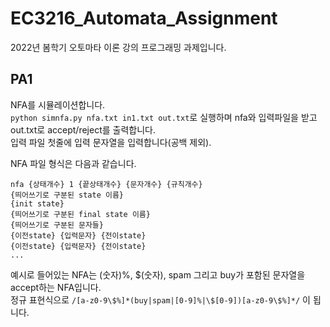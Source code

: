 # EC3216_Automata_Assignment
2022년 봄학기 오토마타 이론 강의 프로그래밍 과제입니다.
## PA1
NFA를 시뮬레이션합니다.<br>
``` python simnfa.py nfa.txt in1.txt out.txt ```로 실행하며 nfa와 입력파일을 받고 out.txt로 accept/reject를 출력합니다.<br>
입력 파일 첫줄에 입력 문자열을 입력합니다(공백 제외).

NFA 파일 형식은 다음과 같습니다.<br>
```
nfa {상태개수} 1 {끝상태개수} {문자개수} {규칙개수}
{띄어쓰기로 구분된 state 이름}
{init state}
{띄어쓰기로 구분된 final state 이름}
{띄어쓰기로 구분된 문자들}
{이전state} {입력문자} {전이state}
{이전state} {입력문자} {전이state}
...
```
예시로 들어있는 NFA는 (숫자)%, $(숫자), spam 그리고 buy가 포함된 문자열을 accept하는 NFA입니다.<br> 정규 표현식으로 ```/[a-z0-9\$%]*(buy|spam|[0-9]%|\$[0-9])[a-z0-9\$%]*/``` 이 됩니다.
